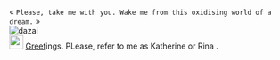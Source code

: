  «  `Please, take me with you. Wake me from this oxidising world of a dream.`  » <br/>
![ dazai](https://github.com/user-attachments/assets/f3952fa5-7242-474a-9444-557a37c0fa95) </br>
<img src="[IMG_LINK](https://i.postimg.cc/Dy499SJk/white.png)" width="25" height="25"/> <ins>Greet</ins>ings. PLease, refer to me as Katherine or Rina .
